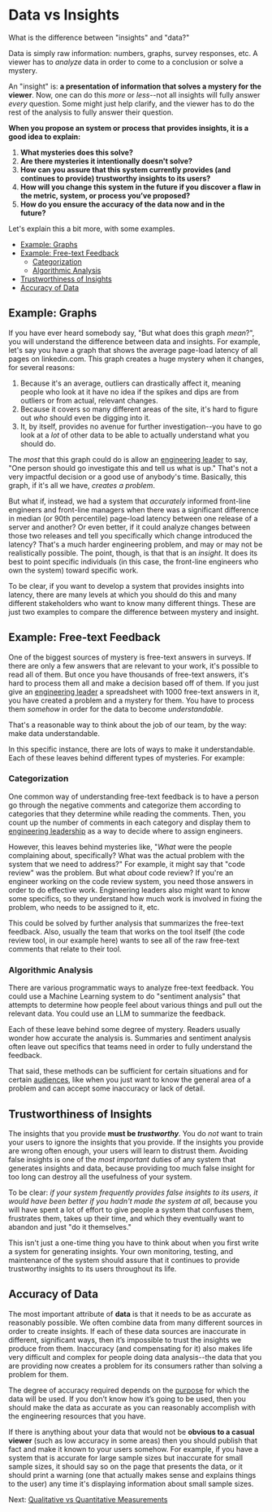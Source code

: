 # Data vs Insights

What is the difference between "insights" and "data?"

Data is simply raw information: numbers, graphs, survey responses, etc. A viewer
has to _analyze_ data in order to come to a conclusion or solve a mystery.

An "insight" is: **a presentation of information that solves a mystery for the
viewer**. Now, one can do this _more_ or _less_--not all insights will fully
answer _every_ question. Some might just help clarify, and the viewer has to do
the rest of the analysis to fully answer their question. 

**When you propose an system or process that provides insights, it is a good idea
to explain:**

1. **What mysteries does this solve?** 
2. **Are there mysteries it intentionally doesn't solve?**
3. **How can you assure that this system currently provides (and continues to
   provide) trustworthy insights to its users?**
4. **How will you change this system in the future if you discover a flaw in the
   metric, system, or process you’ve proposed?**
5. **How do you ensure the accuracy of the data now and in the   
   future?**

Let's explain this a bit more, with some examples.

- [Example: Graphs](#example-graphs)
- [Example: Free-text Feedback](#example-free-text-feedback)
  - [Categorization](#categorization)
  - [Algorithmic Analysis](#algorithmic-analysis)
- [Trustworthiness of Insights](#trustworthiness-of-insights)
- [Accuracy of Data](#accuracy-of-data)

## Example: Graphs

If you have ever heard somebody say, "But what does this graph _mean_?", you
will understand the difference between data and insights. For example, let's say
you have a graph that shows the average page-load latency of all pages on
linkedin.com. This graph creates a huge mystery when it changes, for several
reasons:

1. Because it's an average, outliers can drastically affect it, meaning people
   who look at it have no idea if the spikes and dips are from outliers or from
   actual, relevant changes.
2. Because it covers so many different areas of the site, it's hard to figure
   out _who_ should even be digging into it.
3. It, by itself, provides no avenue for further investigation--you have to go
   look at a _lot_ of other data to be able to actually understand what you
   should do.

The _most_ that this graph could do is allow an [engineering
leader](audiences.md) to say, "One person should go investigate this and tell us
what is up." That's not a very impactful decision or a good use of anybody's
time. Basically, this graph, if it's all we have, _creates a problem_.

But what if, instead, we had a system that _accurately_ informed front-line
engineers and front-line managers when there was a significant difference in
median (or 90th percentile) page-load latency between one release of a server
and another? Or even better, if it could analyze changes between those two
releases and tell you specifically which change introduced the latency? That's a
much harder engineering problem, and may or may not be realistically possible.
The point, though, is that that is an _insight_. It does its best to point
specific individuals (in this case, the front-line engineers who own the system)
toward specific work.

To be clear, if you want to develop a system that provides insights into
latency, there are many levels at which you should do this and many different
stakeholders who want to know many different things. These are just two examples
to compare the difference between mystery and insight.

## Example: Free-text Feedback

One of the biggest sources of mystery is free-text answers in surveys. If there
are only a few answers that are relevant to your work, it's possible to read all
of them. But once you have thousands of free-text answers, it's hard to process
them all and make a decision based off of them. If you just give an [engineering
leader](audiences.md) a spreadsheet with 1000 free-text answers in it, you have
created a problem and a mystery for them. You have to process them _somehow_ in
order for the data to become _understandable_.

That's a reasonable way to think about the job of our team, by the way: make
data understandable.

In this specific instance, there are lots of ways to make it understandable.
Each of these leaves behind different types of mysteries. For example:

### Categorization 

One common way of understanding free-text feedback is to have a person go
through the negative comments and categorize them according to categories that
they determine while reading the comments. Then, you count up the number of
comments in each category and display them to [engineering
leadership](audiences.md) as a way to decide where to assign engineers.

However, this leaves behind mysteries like, "_What_ were the people complaining
about, specifically? What was the actual problem with the system that we need to
address?" For example, it might say that "code review" was the problem. But what
_about_ code review? If you're an engineer working on the code review system,
you need those answers in order to do effective work. Engineering leaders also
might want to know some specifics, so they understand how much work is involved
in fixing the problem, who needs to be assigned to it, etc.

This could be solved by further analysis that summarizes the free-text feedback.
Also, usually the team that works on the tool itself (the code review tool, in
our example here) wants to see all of the raw free-text comments that relate to
their tool.

### Algorithmic Analysis

There are various programmatic ways to analyze free-text feedback. You could use
a Machine Learning system to do "sentiment analysis" that attempts to determine
how people feel about various things and pull out the relevant data. You could
use an LLM to summarize the feedback.

Each of these leave behind some degree of mystery. Readers usually wonder how
accurate the analysis is. Summaries and sentiment analysis often leave out
specifics that teams need in order to fully understand the feedback.

That said, these methods can be sufficient for certain situations and for
certain [audiences](audiences.md), like when you just want to know the general
area of a problem and can accept some inaccuracy or lack of detail.

## Trustworthiness of Insights

The insights that you provide **must be _trustworthy_**. You do _not_ want to
train your users to ignore the insights that you provide. If the insights you
provide are wrong often enough, your users will learn to distrust them. Avoiding
false insights is one of the _most important_ duties of any system that
generates insights and data, because providing too much false insight for too
long can destroy all the usefulness of your system.

To be clear: _if your system frequently provides false insights to its users, it
would have been better if you hadn't made the system at all_, because you will
have spent a lot of effort to give people a system that confuses them,
frustrates them, takes up their time, and which they eventually want to abandon
and just "do it themselves."

This isn't just a one-time thing you have to think about when you first write a
system for generating insights. Your own monitoring, testing, and maintenance of
the system should assure that it continues to provide trustworthy insights to
its users throughout its life.

## Accuracy of Data

The most important attribute of **data** is that it needs to be as accurate as
reasonably possible. We often combine data from many different sources in order
to create insights. If each of these data sources are inaccurate in different,
significant ways, then it’s impossible to trust the insights we produce from
them. Inaccuracy (and compensating for it) also makes life very difficult and
complex for people doing data analysis--the data that you are providing now
creates a problem for its consumers rather than solving a problem for them.

The degree of accuracy required depends on the
[purpose](collecting-with-purpose-vs-collecting-everything.md) for which the
data will be used. If you don’t know how it’s going to be used, then you should
make the data as accurate as you can reasonably accomplish with the engineering
resources that you have.

If there is anything about your data that would not be **obvious to a casual
 viewer** (such as low accuracy in some areas) then you should publish that fact
and make it known to your users somehow. For example, if you have a system that
is accurate for large sample sizes but inaccurate for small sample sizes, it
should say so on the page that presents the data, or it should print a warning
(one that actually makes sense and explains things to the user) any time it's
displaying information about small sample sizes.

Next: [Qualitative vs Quantitative Measurements](qualitative-vs-quantitative.md)